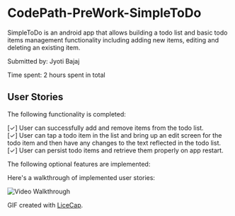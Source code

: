 # CodePath-PreWork-SimpleToDo

SimpleToDo is an android app that allows building a todo list and basic todo items management functionality including adding new items, editing and deleting an existing item.

Submitted by: Jyoti Bajaj

Time spent: 2 hours spent in total

## User Stories

The following functionality is completed:

[✓] User can successfully add and remove items from the todo list. <br />
[✓] User can tap a todo item in the list and bring up an edit screen for the todo item and then have any changes to the text reflected in the todo list. <br />
[✓] User can persist todo items and retrieve them properly on app restart. <br />

The following optional features are implemented:

Here's a walkthrough of implemented user stories: 



![Video Walkthrough](https://cloud.githubusercontent.com/assets/2444253/15934701/5c0b555a-2e19-11e6-83fd-c6160da822a9.gif)

GIF created with [LiceCap](http://www.cockos.com/licecap/).
